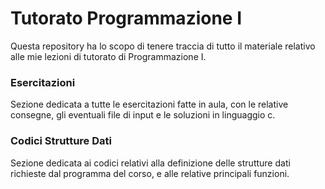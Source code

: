 # Tutorato Programmazione I

Questa repository ha lo scopo di tenere traccia di tutto il materiale relativo alle mie lezioni di tutorato di Programmazione I.

### Esercitazioni
Sezione dedicata a tutte le esercitazioni fatte in aula, con le relative consegne, gli eventuali file di input e le soluzioni in linguaggio c.

### Codici Strutture Dati
Sezione dedicata ai codici relativi alla definizione delle strutture dati richieste dal programma del corso, e alle relative principali funzioni.